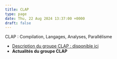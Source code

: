 ```yaml
---
title: CLAP
type: page
date: Thu, 22 Aug 2024 13:37:00 +0000
draft: false
---
```


CLAP : Compilation, Langages, Analyses, Parallélisme

  * [Description du groupe CLAP : disponible ici](https://gdr-gpl-2013-2024.imag.fr/Groupes/CLAP/Description.html)
  * **Actualités du groupe CLAP**


